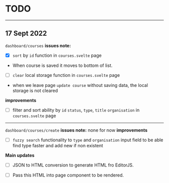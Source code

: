 # TODO

---

## **17 Sept 2022**

`dashboard/courses`
**issues note:**

- [x] `sort` by `id` function in `courses.svelte` page
- When course is saved it moves to bottom of list.

- [ ] `clear` local storage function in `courses.svelte` page
- when we leave page `update course` without saving data, the local storage is not cleared

**improvements**
- [ ] filter and sort ability by `id` `status`, `type`, `title` `organisation`  in `courses.svelte` page

---

`dashboard/courses/create`
**issues note:**
none for now
**improvements**

- [ ] `fuzzy search` functionality to `type` and `organisation` input field to be able find type faster and add new if non existent

**Main updates**
- [ ] JSON to HTML conversion to generate HTML fro EditorJS.
- [ ] Pass this HTML into page component to be rendered.
  






